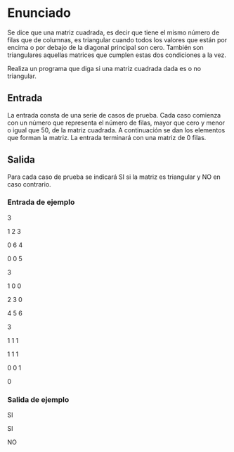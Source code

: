 # Enunciado

Se dice que una matriz cuadrada, es decir que tiene el mismo número de filas que de columnas, es triangular cuando todos los valores que están por encima o por debajo de la diagonal principal son cero. También son triangulares aquellas matrices que cumplen estas dos condiciones a la vez.

Realiza un programa que diga si una matriz cuadrada dada es o no triangular.

## Entrada

La entrada consta de una serie de casos de prueba. Cada caso comienza con un número que representa el número de filas, mayor que cero y menor o igual que 50, de la matriz cuadrada. A continuación se dan los elementos que forman la matriz. La entrada terminará con una matriz de 0 filas.

## Salida

Para cada caso de prueba se indicará SI si la matriz es triangular y NO en caso contrario.

### Entrada de ejemplo

3

1 2 3

0 6 4

0 0 5

3

1 0 0

2 3 0

4 5 6

3

1 1 1

1 1 1

0 0 1

0

### Salida de ejemplo

SI

SI

NO
